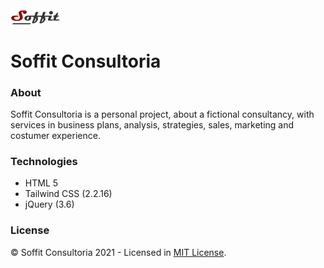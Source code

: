 <img src="./assets/img/logo/soffit-logo.svg" alt="Logo Soffit Consultoria" title="Logo Soffit Consultoria" width="80">

# Soffit Consultoria

### About
Soffit Consultoria is a personal project, about a fictional consultancy, with services in business plans, analysis, strategies, sales, marketing and costumer experience.

### Technologies
- HTML 5
- Tailwind CSS (2.2.16)
- jQuery (3.6)

### License
© Soffit Consultoria 2021 - Licensed in [MIT License](https://github.com/RyanMatheuZ/soffit-consultoria/blob/main/LICENSE).
